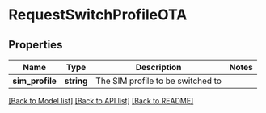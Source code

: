 # RequestSwitchProfileOTA

## Properties
Name | Type | Description | Notes
------------ | ------------- | ------------- | -------------
**sim_profile** | **string** | The SIM profile to be switched to | 

[[Back to Model list]](../../README.md#documentation-for-models) [[Back to API list]](../../README.md#documentation-for-api-endpoints) [[Back to README]](../../README.md)

